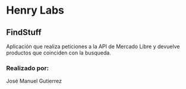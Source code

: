 # Henry Labs

## FindStuff

Aplicación  que realiza peticiones a la API de Mercado Libre y devuelve productos que coinciden con la busqueda.

### Realizado por:

José Manuel Gutierrez




